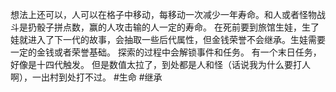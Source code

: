 想法上还可以，人可以在格子中移动，每移动一次减少一年寿命。和人或者怪物战斗是扔骰子拼点数，赢的人攻击输的人一定的寿命。
在死前要到旅馆生娃，生了娃就进入了下一代的故事，会抽取一些后代属性，但金钱荣誉不会继承。生娃需要一定的金钱或者荣誉基础。
探索的过程中会解锁事件和任务。
有一个末日任务，好像是十四代触发。
但是数值太拉了，到处都是人和怪（话说我为什么要打人啊），一出村到处打不过。
#生命 #继承